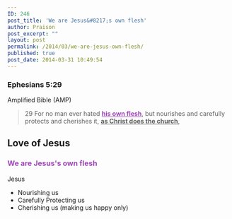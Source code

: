 ```yaml
---
ID: 246
post_title: 'We are Jesus&#8217;s own flesh'
author: Praison
post_excerpt: ""
layout: post
permalink: /2014/03/we-are-jesus-own-flesh/
published: true
post_date: 2014-03-31 10:49:54
---
```

<div>
<h3>Ephesians 5:29</h3>
Amplified Bible (AMP)

</div>
<div>
<blockquote>29 For no man ever hated <span style="text-decoration: underline; color: #9f46b8;"><strong>his own flesh</strong></span>, but nourishes and carefully protects and cherishes it, <span style="text-decoration: underline;"><strong>as Christ does the church</strong></span>,</blockquote>
<h2>Love of Jesus</h2>
<h3><span style="color: #9f46b8;">We are Jesus's own flesh</span></h3>
Jesus
<ul>
	<li>Nourishing us</li>
	<li>Carefully Protecting us</li>
	<li>Cherishing us (making us happy only)</li>
</ul>
</div>